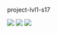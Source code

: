 project-lvl1-s17

<a href="https://codeclimate.com/github/jeka-r/project-lvl1-s17"><img src="https://codeclimate.com/github/jeka-r/project-lvl1-s17/badges/gpa.svg" /></a> <a href="https://codeclimate.com/github/jeka-r/project-lvl1-s17/coverage"><img src="https://codeclimate.com/github/jeka-r/project-lvl1-s17/badges/coverage.svg" /></a> <a href="https://codeclimate.com/github/jeka-r/project-lvl1-s17"><img src="https://codeclimate.com/github/jeka-r/project-lvl1-s17/badges/issue_count.svg" /></a>
